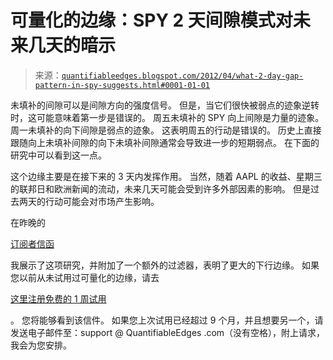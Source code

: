 <!--yml

类别：未分类

日期：2024-05-18 08:50:27

-->

# 可量化的边缘：SPY 2 天间隙模式对未来几天的暗示

> 来源：[`quantifiableedges.blogspot.com/2012/04/what-2-day-gap-pattern-in-spy-suggests.html#0001-01-01`](http://quantifiableedges.blogspot.com/2012/04/what-2-day-gap-pattern-in-spy-suggests.html#0001-01-01)

未填补的间隙可以是间隙方向的强度信号。 但是，当它们很快被弱点的迹象逆转时，这可能意味着第一步是错误的。 周五未填补的 SPY 向上间隙是力量的迹象。 周一未填补的向下间隙是弱点的迹象。 这表明周五的行动是错误的。 历史上直接跟随向上未填补间隙的向下未填补间隙通常会导致进一步的短期弱点。 在下面的研究中可以看到这一点。

这个边缘主要是在接下来的 3 天内发挥作用。 当然，随着 AAPL 的收益、星期三的联邦日和欧洲新闻的流动，未来几天可能会受到许多外部因素的影响。 但是过去两天的行动可能会对市场产生影响。

在昨晚的

[订阅者信函](http://www.quantifiableedges.com/gold.html)

我展示了这项研究，并附加了一个额外的过滤器，表明了更大的下行边缘。 如果您以前从未试用过可量化的边缘，请去

[这里注册免费的 1 周试用](http://www.quantifiableedges.com/members/register.php)

。 您将能够看到该信件。 如果您上次试用已经超过 9 个月，并且想要另一个，请发送电子邮件至：support @ QuantifiableEdges .com（没有空格），附上请求，我会为您安排。
